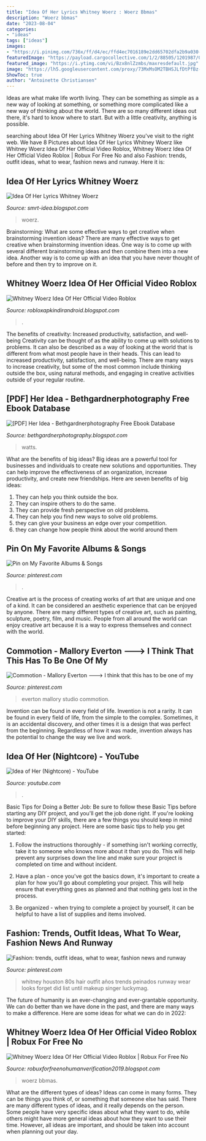 ```yaml
---
title: "Idea Of Her Lyrics Whitney Woerz : Woerz Bbmas"
description: "Woerz bbmas"
date: "2023-08-04"
categories:
- "ideas"
tags: ["ideas"]
images:
- "https://i.pinimg.com/736x/ff/d4/ec/ffd4ec7016189e2dd65702dfa2b9a030--everton-dandy.jpg"
featuredImage: "https://payload.cargocollective.com/1/2/88505/1201987/08-Rilla-Alexander--Her-Idea-(2010)_900.jpg"
featured_image: "https://i.ytimg.com/vi/Bzx8nlZzmbs/maxresdefault.jpg"
image: "https://lh5.googleusercontent.com/proxy/73MxMsOM2TBHSJLfDtPfBz-wi3aiIddLVzgFSLpoIqu1RCQlBfVhSklRsCS0p2xj2tISaNImDs8rgM8iL1ce0NQPV2PGWeQ5=w1200-h630-pd"
ShowToc: true
author: "Antoinette Christiansen"
---
```



Ideas are what make life worth living. They can be something as simple as a new way of looking at something, or something more complicated like a new way of thinking about the world. There are so many different ideas out there, it's hard to know where to start. But with a little creativity, anything is possible.

	

		
searching about Idea Of Her Lyrics Whitney Woerz you've visit to the right web. We have 8 Pictures about Idea Of Her Lyrics Whitney Woerz like Whitney Woerz Idea Of Her Official Video Roblox, Whitney Woerz Idea Of Her Official Video Roblox | Robux For Free No and also Fashion: trends, outfit ideas, what to wear, fashion news and runway. Here it is:
		
    
## Idea Of Her Lyrics Whitney Woerz

<img loading=lazy src="https://i3.ytimg.com/vi/oFxvx2uJZkE/mqdefault.jpg" onerror="this.onerror=null;this.src='https://tse4.mm.bing.net/th?id=OIP.rTqxJDRBKU7wsdcYwEVgFgAAAA&amp;pid=15.1';" alt="Idea Of Her Lyrics Whitney Woerz">

_Source: smrt-idea.blogspot.com_

>woerz. 

	

Brainstorming: What are some effective ways to get creative when brainstorming invention ideas?
There are many effective ways to get creative when brainstorming invention ideas. One way is to come up with several different brainstorming ideas and then combine them into a new idea. Another way is to come up with an idea that you have never thought of before and then try to improve on it.

    
## Whitney Woerz Idea Of Her Official Video Roblox

<img loading=lazy src="https://lh5.googleusercontent.com/proxy/73MxMsOM2TBHSJLfDtPfBz-wi3aiIddLVzgFSLpoIqu1RCQlBfVhSklRsCS0p2xj2tISaNImDs8rgM8iL1ce0NQPV2PGWeQ5=w1200-h630-pd" onerror="this.onerror=null;this.src='https://tse2.mm.bing.net/th?id=OIP.FF874LOOJo80pcAE-NPUUwHaD4&amp;pid=15.1';" alt="Whitney Woerz Idea Of Her Official Video Roblox">

_Source: robloxapkindirandroid.blogspot.com_

>. 

	

The benefits of creativity: Increased productivity, satisfaction, and well-being
Creativity can be thought of as the ability to come up with solutions to problems. It can also be described as a way of looking at the world that is different from what most people have in their heads. This can lead to increased productivity, satisfaction, and well-being. There are many ways to increase creativity, but some of the most common include thinking outside the box, using natural methods, and engaging in creative activities outside of your regular routine.

    
## [PDF] Her Idea - Bethgardnerphotography Free Ebook Database

<img loading=lazy src="https://payload.cargocollective.com/1/2/88505/1201987/08-Rilla-Alexander--Her-Idea-(2010)_900.jpg" onerror="this.onerror=null;this.src='https://tse1.mm.bing.net/th?id=OIP._qc2qVLDU7BlUr-Xb6NB0gHaEd&amp;pid=15.1';" alt="[PDF] Her Idea - Bethgardnerphotography Free Ebook Database">

_Source: bethgardnerphotography.blogspot.com_

>watts. 

	

What are the benefits of big ideas?
Big ideas are a powerful tool for businesses and individuals to create new solutions and opportunities. They can help improve the effectiveness of an organization, increase productivity, and create new friendships. Here are seven benefits of big ideas:
1. They can help you think outside the box.
2. They can inspire others to do the same.
3. They can provide fresh perspective on old problems.
4. They can help you find new ways to solve old problems.
5. they can give your business an edge over your competition.
6. they can change how people think about the world around them     
    
## Pin On My Favorite Albums &amp; Songs

<img loading=lazy src="https://i.pinimg.com/originals/52/89/bd/5289bdabf9a58adcda0f628e8971cb6e.jpg" onerror="this.onerror=null;this.src='https://tse2.mm.bing.net/th?id=OIP.0H6RLEGu-1Vg7tvqUKbXDwHaHa&amp;pid=15.1';" alt="Pin on My Favorite Albums &amp; Songs">

_Source: pinterest.com_

>. 

	

Creative art is the process of creating works of art that are unique and one of a kind. It can be considered an aesthetic experience that can be enjoyed by anyone. There are many different types of creative art, such as painting, sculpture, poetry, film, and music. People from all around the world can enjoy creative art because it is a way to express themselves and connect with the world.

    
## Commotion - Mallory Everton ---&gt; I Think That This Has To Be One Of My

<img loading=lazy src="https://i.pinimg.com/736x/ff/d4/ec/ffd4ec7016189e2dd65702dfa2b9a030--everton-dandy.jpg" onerror="this.onerror=null;this.src='https://tse4.mm.bing.net/th?id=OIP.kOsHxL-SHNb9JejsnuNV6wHaFj&amp;pid=15.1';" alt="Commotion - Mallory Everton ---&gt; I think that this has to be one of my">

_Source: pinterest.com_

>everton mallory studio commotion. 

	

Invention can be found in every field of life.
Invention is not a rarity. It can be found in every field of life, from the simple to the complex. Sometimes, it is an accidental discovery, and other times it is a design that was perfect from the beginning. Regardless of how it was made, invention always has the potential to change the way we live and work.

    
## Idea Of Her (Nightcore) - YouTube

<img loading=lazy src="https://i.ytimg.com/vi/Bzx8nlZzmbs/maxresdefault.jpg" onerror="this.onerror=null;this.src='https://tse3.mm.bing.net/th?id=OIP.Dx92Vb5A5B2fVInfpdDzUQHaEK&amp;pid=15.1';" alt="Idea of Her (Nightcore) - YouTube">

_Source: youtube.com_

>. 

	

Basic Tips for Doing a Better Job: Be sure to follow these Basic Tips before starting any DIY project, and you'll get the job done right.
If you're looking to improve your DIY skills, there are a few things you should keep in mind before beginning any project. Here are some basic tips to help you get started: 
1) Follow the instructions thoroughly - if something isn't working correctly, take it to someone who knows more about it than you do. This will help prevent any surprises down the line and make sure your project is completed on time and without incident. 

2) Have a plan - once you've got the basics down, it's important to create a plan for how you'll go about completing your project. This will help ensure that everything goes as planned and that nothing gets lost in the process. 

3) Be organized - when trying to complete a project by yourself, it can be helpful to have a list of supplies and items involved.

    
## Fashion: Trends, Outfit Ideas, What To Wear, Fashion News And Runway

<img loading=lazy src="https://s-media-cache-ak0.pinimg.com/564x/e5/af/f8/e5aff8e0828114bfd2b62ed525817cfa.jpg" onerror="this.onerror=null;this.src='https://tse3.mm.bing.net/th?id=OIP.UZEs-f01suZUJx-JQ0NeMgAAAA&amp;pid=15.1';" alt="Fashion: trends, outfit ideas, what to wear, fashion news and runway">

_Source: pinterest.com_

>whitney houston 80s hair outfit años trends peinados runway wear looks forget did list until makeup singer luckymag. 

	

The future of humanity is an ever-changing and ever-grantable opportunity. We can do better than we have done in the past, and there are many ways to make a difference. Here are some ideas for what we can do in 2022: 

    
## Whitney Woerz Idea Of Her Official Video Roblox | Robux For Free No

<img loading=lazy src="https://i.ytimg.com/vi/3jRkShhb1Z0/maxresdefault.jpg" onerror="this.onerror=null;this.src='https://tse2.mm.bing.net/th?id=OIP.B8oKw5os3h8V2OSPTmy6LwHaEK&amp;pid=15.1';" alt="Whitney Woerz Idea Of Her Official Video Roblox | Robux For Free No">

_Source: robuxforfreenohumanverification2019.blogspot.com_

>woerz bbmas. 

	

What are the different types of ideas?
Ideas can come in many forms. They can be things you think of, or something that someone else has said. There are many different types of ideas, and it really depends on the person. Some people have very specific ideas about what they want to do, while others might have more general ideas about how they want to use their time. However, all ideas are important, and should be taken into account when planning out your day.

